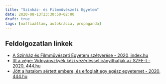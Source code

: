 ```yaml
---
title: "Színház- és Filmművészeti Egyetem"
date: 2020-08-13T23:30:50+02:00
draft: true
tags: [maffiaállam, autokrácia, propaganda]
---
```


## Feldolgozatlan linkek

- [A Színház és Filmművészeti Egyetem szétverése - 2020, index.hu](https://index.hu/kultur/2020/07/03/megszavaztak_a_szinhaz-_es_filmmuveszeti_egyetem_atalakitasat/)
- [Itt a vége: Vidnyánszkyék kézi vezérléssel irányíthatják az SZFE-t - 2020, 444.hu](https://444.hu/2020/08/29/itt-a-vege-vidnyanszkyek-kezi-vezerlessel-iranyithatjak-az-szfe-t)
- [Jött a hatalom sértett embere, és elfoglalt egy egész egyetemet - 2020, 444.hu](https://tldr.444.hu/2020/08/30/jott-a-hatalom-sertett-embere-es-elfoglalt-egy-egesz-egyetemet)
